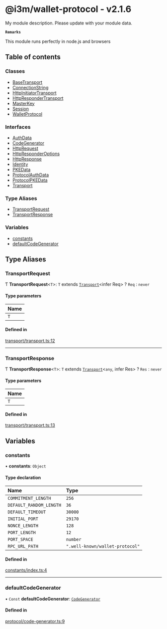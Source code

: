 # @i3m/wallet-protocol - v2.1.6

My module description. Please update with your module data.

**`Remarks`**

This module runs perfectly in node.js and browsers

## Table of contents

### Classes

- [BaseTransport](classes/BaseTransport.md)
- [ConnectionString](classes/ConnectionString.md)
- [HttpInitiatorTransport](classes/HttpInitiatorTransport.md)
- [HttpResponderTransport](classes/HttpResponderTransport.md)
- [MasterKey](classes/MasterKey.md)
- [Session](classes/Session.md)
- [WalletProtocol](classes/WalletProtocol.md)

### Interfaces

- [AuthData](interfaces/AuthData.md)
- [CodeGenerator](interfaces/CodeGenerator.md)
- [HttpRequest](interfaces/HttpRequest.md)
- [HttpResponderOptions](interfaces/HttpResponderOptions.md)
- [HttpResponse](interfaces/HttpResponse.md)
- [Identity](interfaces/Identity.md)
- [PKEData](interfaces/PKEData.md)
- [ProtocolAuthData](interfaces/ProtocolAuthData.md)
- [ProtocolPKEData](interfaces/ProtocolPKEData.md)
- [Transport](interfaces/Transport.md)

### Type Aliases

- [TransportRequest](API.md#transportrequest)
- [TransportResponse](API.md#transportresponse)

### Variables

- [constants](API.md#constants)
- [defaultCodeGenerator](API.md#defaultcodegenerator)

## Type Aliases

### TransportRequest

Ƭ **TransportRequest**<`T`\>: `T` extends [`Transport`](interfaces/Transport.md)<infer Req\> ? `Req` : `never`

#### Type parameters

| Name |
| :------ |
| `T` |

#### Defined in

[transport/transport.ts:12](https://gitlab.com/i3-market/code/wp3/t3.2/i3m-wallet-monorepo/-/blob/4ce12c4/packages/wallet-protocol/src/ts/transport/transport.ts#L12)

___

### TransportResponse

Ƭ **TransportResponse**<`T`\>: `T` extends [`Transport`](interfaces/Transport.md)<`any`, infer Res\> ? `Res` : `never`

#### Type parameters

| Name |
| :------ |
| `T` |

#### Defined in

[transport/transport.ts:13](https://gitlab.com/i3-market/code/wp3/t3.2/i3m-wallet-monorepo/-/blob/4ce12c4/packages/wallet-protocol/src/ts/transport/transport.ts#L13)

## Variables

### constants

• **constants**: `Object`

#### Type declaration

| Name | Type |
| :------ | :------ |
| `COMMITMENT_LENGTH` | ``256`` |
| `DEFAULT_RANDOM_LENGTH` | ``36`` |
| `DEFAULT_TIMEOUT` | ``30000`` |
| `INITIAL_PORT` | ``29170`` |
| `NONCE_LENGTH` | ``128`` |
| `PORT_LENGTH` | ``12`` |
| `PORT_SPACE` | `number` |
| `RPC_URL_PATH` | ``".well-known/wallet-protocol"`` |

#### Defined in

[constants/index.ts:4](https://gitlab.com/i3-market/code/wp3/t3.2/i3m-wallet-monorepo/-/blob/4ce12c4/packages/wallet-protocol/src/ts/constants/index.ts#L4)

___

### defaultCodeGenerator

• `Const` **defaultCodeGenerator**: [`CodeGenerator`](interfaces/CodeGenerator.md)

#### Defined in

[protocol/code-generator.ts:9](https://gitlab.com/i3-market/code/wp3/t3.2/i3m-wallet-monorepo/-/blob/4ce12c4/packages/wallet-protocol/src/ts/protocol/code-generator.ts#L9)
